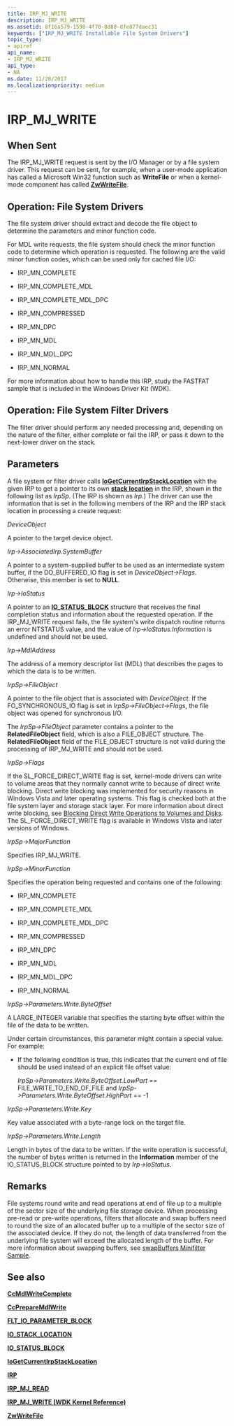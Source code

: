 ```yaml
---
title: IRP_MJ_WRITE
description: IRP_MJ_WRITE
ms.assetid: 8f16a579-1598-4f70-8d88-dfe877daec31
keywords: ["IRP_MJ_WRITE Installable File System Drivers"]
topic_type:
- apiref
api_name:
- IRP_MJ_WRITE
api_type:
- NA
ms.date: 11/28/2017
ms.localizationpriority: medium
---
```


# IRP\_MJ\_WRITE


## When Sent


The IRP\_MJ\_WRITE request is sent by the I/O Manager or by a file system driver. This request can be sent, for example, when a user-mode application has called a Microsoft Win32 function such as **WriteFile** or when a kernel-mode component has called [**ZwWriteFile**](https://msdn.microsoft.com/library/windows/hardware/ff567121).

## Operation: File System Drivers


The file system driver should extract and decode the file object to determine the parameters and minor function code.

For MDL write requests, the file system should check the minor function code to determine which operation is requested. The following are the valid minor function codes, which can be used only for cached file I/O:

- IRP\_MN\_COMPLETE

- IRP\_MN\_COMPLETE\_MDL

- IRP\_MN\_COMPLETE\_MDL\_DPC

- IRP\_MN\_COMPRESSED

- IRP\_MN\_DPC

- IRP\_MN\_MDL

- IRP\_MN\_MDL\_DPC

- IRP\_MN\_NORMAL

For more information about how to handle this IRP, study the FASTFAT sample that is included in the Windows Driver Kit (WDK).

## Operation: File System Filter Drivers


The filter driver should perform any needed processing and, depending on the nature of the filter, either complete or fail the IRP, or pass it down to the next-lower driver on the stack.

## Parameters


A file system or filter driver calls [**IoGetCurrentIrpStackLocation**](https://msdn.microsoft.com/library/windows/hardware/ff549174) with the given IRP to get a pointer to its own [**stack location**](https://msdn.microsoft.com/library/windows/hardware/ff550659) in the IRP, shown in the following list as *IrpSp*. (The IRP is shown as *Irp*.) The driver can use the information that is set in the following members of the IRP and the IRP stack location in processing a create request:

<a href="" id="deviceobject"></a>*DeviceObject*  

A pointer to the target device object.

<a href="" id="irp--associatedirp-systembuffer"></a>*Irp-&gt;AssociatedIrp.SystemBuffer*  

A pointer to a system-supplied buffer to be used as an intermediate system buffer, if the DO\_BUFFERED\_IO flag is set in *DeviceObject-&gt;Flags*. Otherwise, this member is set to **NULL**.

<a href="" id="irp--iostatus"></a>*Irp-&gt;IoStatus*  

A pointer to an [**IO\_STATUS\_BLOCK**](https://msdn.microsoft.com/library/windows/hardware/ff550671) structure that receives the final completion status and information about the requested operation. If the IRP\_MJ\_WRITE request fails, the file system's write dispatch routine returns an error NTSTATUS value, and the value of *Irp-&gt;IoStatus.Information* is undefined and should not be used.

<a href="" id="irp--mdladdress"></a>*Irp-&gt;MdlAddress*  

The address of a memory descriptor list (MDL) that describes the pages to which the data is to be written.

<a href="" id="irpsp--fileobject"></a>*IrpSp-&gt;FileObject*

A pointer to the file object that is associated with *DeviceObject*. If the FO\_SYNCHRONOUS\_IO flag is set in *IrpSp-&gt;FileObject-&gt;Flags*, the file object was opened for synchronous I/O.

The *IrpSp-&gt;FileObject* parameter contains a pointer to the **RelatedFileObject** field, which is also a FILE\_OBJECT structure. The **RelatedFileObject** field of the FILE\_OBJECT structure is not valid during the processing of IRP\_MJ\_WRITE and should not be used.

<a href="" id="irpsp--flags"></a>*IrpSp-&gt;Flags*  

If the SL\_FORCE\_DIRECT\_WRITE flag is set, kernel-mode drivers can write to volume areas that they normally cannot write to because of direct write blocking. Direct write blocking was implemented for security reasons in Windows Vista and later operating systems. This flag is checked both at the file system layer and storage stack layer. For more information about direct write blocking, see [Blocking Direct Write Operations to Volumes and Disks](https://msdn.microsoft.com/library/windows/hardware/ff551353). The SL\_FORCE\_DIRECT\_WRITE flag is available in Windows Vista and later versions of Windows.

<a href="" id="irpsp--majorfunction"></a>*IrpSp-&gt;MajorFunction*

Specifies IRP\_MJ\_WRITE.

<a href="" id="irpsp--minorfunction"></a>*IrpSp-&gt;MinorFunction*  

Specifies the operation being requested and contains one of the following:

-   IRP\_MN\_COMPLETE

-   IRP\_MN\_COMPLETE\_MDL

-   IRP\_MN\_COMPLETE\_MDL\_DPC

-   IRP\_MN\_COMPRESSED

-   IRP\_MN\_DPC

-   IRP\_MN\_MDL

-   IRP\_MN\_MDL\_DPC

-   IRP\_MN\_NORMAL

<a href="" id="irpsp--parameters-write-byteoffset"></a>*IrpSp-&gt;Parameters.Write.ByteOffset*  

A LARGE\_INTEGER variable that specifies the starting byte offset within the file of the data to be written.

Under certain circumstances, this parameter might contain a special value. For example:

-   If the following condition is true, this indicates that the current end of file should be used instead of an explicit file offset value:

    *IrpSp-&gt;Parameters.Write.ByteOffset.LowPart* == FILE\_WRITE\_TO\_END\_OF\_FILE and *IrpSp-&gt;Parameters.Write.ByteOffset.HighPart* == -1

<a href="" id="irpsp--parameters-write-key"></a>*IrpSp-&gt;Parameters.Write.Key*  

Key value associated with a byte-range lock on the target file.

<a href="" id="irpsp--parameters-write-length"></a>*IrpSp-&gt;Parameters.Write.Length*  

Length in bytes of the data to be written. If the write operation is successful, the number of bytes written is returned in the **Information** member of the IO\_STATUS\_BLOCK structure pointed to by *Irp-&gt;IoStatus*.

Remarks
-------

File systems round write and read operations at end of file up to a multiple of the sector size of the underlying file storage device. When processing pre-read or pre-write operations, filters that allocate and swap buffers need to round the size of an allocated buffer up to a multiple of the sector size of the associated device. If they do not, the length of data transferred from the underlying file system will exceed the allocated length of the buffer. For more information about swapping buffers, see [swapBuffers Minifilter Sample](http://go.microsoft.com/fwlink/p/?linkid=256055).

## See also


[**CcMdlWriteComplete**](https://msdn.microsoft.com/library/windows/hardware/ff539172)

[**CcPrepareMdlWrite**](https://msdn.microsoft.com/library/windows/hardware/ff539181)

[**FLT\_IO\_PARAMETER\_BLOCK**](https://msdn.microsoft.com/library/windows/hardware/ff544638)

[**IO\_STACK\_LOCATION**](https://msdn.microsoft.com/library/windows/hardware/ff550659)

[**IO\_STATUS\_BLOCK**](https://msdn.microsoft.com/library/windows/hardware/ff550671)

[**IoGetCurrentIrpStackLocation**](https://msdn.microsoft.com/library/windows/hardware/ff549174)

[**IRP**](https://msdn.microsoft.com/library/windows/hardware/ff550694)

[**IRP\_MJ\_READ**](irp-mj-read.md)

[**IRP\_MJ\_WRITE (WDK Kernel Reference)**](https://msdn.microsoft.com/library/windows/hardware/ff550819)

[**ZwWriteFile**](https://msdn.microsoft.com/library/windows/hardware/ff567121)

 

 






